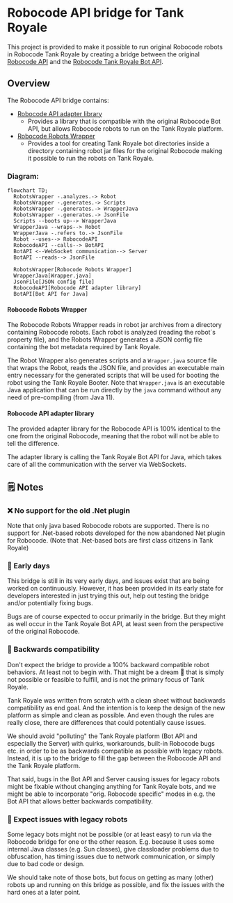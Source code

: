 # Robocode API bridge for Tank Royale

This project is provided to make it possible to run original Robocode robots in Robocode Tank Royale by creating a
bridge
between the original [Robocode API] and the [Robocode Tank Royale Bot API].

## Overview

The Robocode API bridge contains:

- [Robocode API adapter library]
    - Provides a library that is compatible with the original Robocode Bot API, but allows Robocode robots to run on the
      Tank Royale platform.
- [Robocode Robots Wrapper]
    - Provides a tool for creating Tank Royale bot directories inside a directory containing robot jar files for the
      original Robocode making it possible to run the robots on Tank Royale.

### Diagram:

```mermaid
flowchart TD;
  RobotsWrapper -.analyzes.-> Robot
  RobotsWrapper -.generates.-> Scripts
  RobotsWrapper -.generates.-> WrapperJava
  RobotsWrapper -.generates.-> JsonFile
  Scripts --boots up--> WrapperJava
  WrapperJava --wraps--> Robot
  WrapperJava -.refers to.-> JsonFile
  Robot --uses--> RobocodeAPI
  RobocodeAPI --calls--> BotAPI
  BotAPI <--WebSocket communication--> Server
  BotAPI --reads--> JsonFile

  RobotsWrapper[Robocode Robots Wrapper]
  WrapperJava[Wrapper.java]
  JsonFile[JSON config file]
  RobocodeAPI[Robocode API adapter library]
  BotAPI[Bot API for Java]
```

#### Robocode Robots Wrapper

The Robocode Robots Wrapper reads in robot jar archives from a directory containing Robocode robots.
Each robot is analyzed (reading the robot´s property file), and the Robots Wrapper generates a JSON config file
containing the bot metadata required by Tank Royale.

The Robot Wrapper also generates scripts and a `Wrapper.java` source file that wraps the Robot, reads the JSON file, and
provides an executable main entry necessary for the generated scripts that will be used for booting the robot using the
Tank Royale Booter. Note that `Wrapper.java` is an executable Java application that can be run directly by the `java`
command without any need of pre-compiling (from Java 11).

#### Robocode API adapter library

The provided adapter library for the Robocode API is 100% identical to the one from the original Robocode, meaning that
the robot will not be able to tell the difference.

The adapter library is calling the Tank Royale Bot API for Java, which takes care of all the communication with the
server via WebSockets.

## 🗒️ Notes

### ❌ No support for the old .Net plugin

Note that only java based Robocode robots are supported. There is no support for .Net-based robots developed for the
now abandoned Net plugin for Robocode. (Note that .Net-based bots are first class citizens in Tank Royale)

### 🌅 Early days

This bridge is still in its very early days, and issues exist that are being worked on continuously. However, it has
been provided in its early state for developers interested in just trying this out, help out testing the bridge and/or
potentially fixing bugs.

Bugs are of course expected to occur primarily in the bridge. But they might as well occur in the Tank Royale Bot API,
at least seen from the perspective of the original Robocode.

### 🎯 Backwards compatibility

Don't expect the bridge to provide a 100% backward compatible robot behaviors. At least not to begin with. That might
be a dream 💖 that is simply not possible or feasible to fulfill, and is not the primary focus of Tank Royale.

Tank Royale was written from scratch with a clean sheet without backwards compatibility as end goal. And the intention
is to keep the design of the new platform as simple and clean as possible. And even though the rules are really close,
there are differences that could potentially cause issues.

We should avoid "polluting" the Tank Royale platform (Bot API and especially the Server) with quirks, workarounds,
built-in Robocode bugs etc. in order to be as backwards compatible as possible with legacy robots. Instead, it is up to
the bridge to fill the gap between the Robocode API and the Tank Royale platform.

That said, bugs in the Bot API and Server causing issues for legacy robots might be fixable without changing anything
for Tank Royale bots, and we might be able to incorporate "orig. Robocode specific" modes in e.g. the Bot API that
allows better backwards compatibility.

### 🤕 Expect issues with legacy robots

Some legacy bots might not be possible (or at least easy) to run via the Robocode bridge for one or the other reason.
E.g. because it uses some internal Java classes (e.g. Sun classes), give classloader problems due to obfuscation, has
timing issues due to network communication, or simply due to bad code or design.

We should take note of those bots, but focus on getting as many (other) robots up and running on this bridge as
possible, and fix the issues with the hard ones at a later point.


[Robocode API]: https://robocode.sourceforge.io/docs/robocode/ "Original Robocode API"

[Robocode Tank Royale Bot API]: https://robocode-dev.github.io/tank-royale/api/java "Robocode Tank Royale Bot API for Java"

[Robocode API adapter library]: /robocode-api "Robocode API adapter library"

[Robocode Robots Wrapper]: /robots-wrapper "Robocode Robots Wrapper"